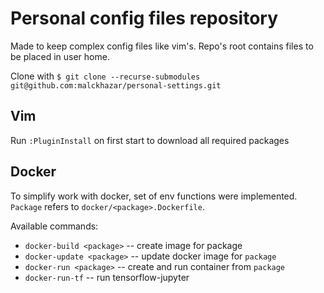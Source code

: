 # Personal config files repository
Made to keep complex config files like vim's. Repo's root contains files to be placed in user home.

Clone with `$ git clone --recurse-submodules git@github.com:malckhazar/personal-settings.git`

## Vim
Run `:PluginInstall` on first start to download all required packages

## Docker
To simplify work with docker, set of env functions were implemented. `Package` refers to 
`docker/<package>.Dockerfile`.

Available commands:
* `docker-build <package>` -- create image for package
* `docker-update <package>` -- update docker image for `package`
* `docker-run <package>` -- create and run container from `package`
* `docker-run-tf` -- run tensorflow-jupyter


